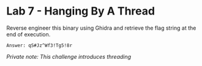 # Lab 7 - Hanging By A Thread

Reverse engineer this binary using Ghidra and retrieve the flag string at the end of execution.

`Answer: qS#Jz^Wf3!Tg5!8r`

*Private note: This challenge introduces threading*